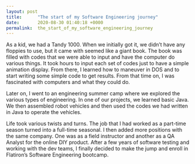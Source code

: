 ```yaml
---
layout: post
title:      "The start of my Software Engineering journey"
date:       2020-08-30 01:40:18 +0000
permalink:  the_start_of_my_software_engineering_journey
---
```



As a kid, we had a Tandy 1000.  When we initially got it, we didn’t have any floppies to use, but it came with seemed like a giant book.  The book was filled with codes that we were able to input and have the computer do various things.  It took hours to input each set of codes just to have a simple animation display.  From there, I learned how to maneuver in DOS and to start writing some simple code to get results.  From that time on, I was fascinated with computers and what they could do.  

Later on, I went to an engineering summer camp where we explored the various types of engineering.  In one of our projects, we learned basic Java.  We then assembled robot vehicles and then used the codes we had written in Java to operate the vehicles.  

Life took various twists and turns.  The job that I had worked as a part-time season turned into a full-time seasonal.  I then added more positions with the same company.  One was as a field instructor and another as a QA Analyst for the online DIY product.  After a few years of software testing and working with the dev teams, I finally decided to make the jump and enroll in Flatiron’s Software Engineering bootcamp.   

